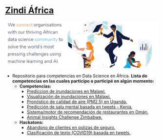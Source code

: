# [Zindi África](https://zindi.africa/)

<center>
<img src = "img/readme.PNG" />
</center>

- Repositorio para competencias en Data Science en África. **Lista de competencias en las cuales participo o participé en algún momento:**
  - **Competencias:**
    - [Prediccion de inundaciones en Malawi.](https://zindi.africa/competitions/2030-vision-flood-prediction-in-malawi)
    - [Visualización de inundaciones en Malawi.](https://zindi.africa/competitions/2030-vision-data-visualization-and-reporting-challenge)
    - [Pronóstico de calidad de aire (PM2.5) en Uganda.](https://zindi.africa/competitions/airqo-ugandan-air-quality-forecast-challenge)
    - [Predicción de salu mental basada en tweets - Kenia.](https://zindi.africa/competitions/basic-needs-basic-rights-kenya-tech4mentalhealth)
    - [Sistema/motor de recomendación de restaurantes en Omán.](https://zindi.africa/competitions/akeed-restaurant-recommendation-challenge)
    - [Animal Insights Challenge Zimbabwe.](https://zindi.africa/competitions/animal-insights-challenge)
  - **Hackatons:**
    - [Abandono de clientes en polizas de seguro.](https://zindi.africa/hackathons/the-zimnat-insurance-assurance-challenge)
    - [Clasificación de texto (COVID19) basada en tweets.](https://zindi.africa/hackathons/covid-19-tweet-classification-challenge)